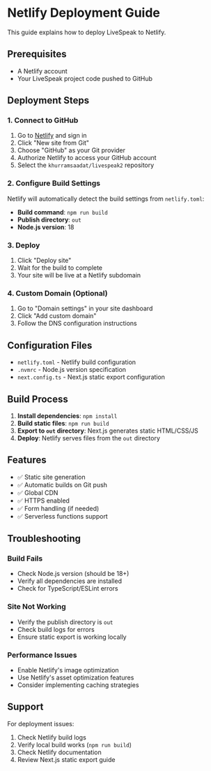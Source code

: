# Netlify Deployment Guide

This guide explains how to deploy LiveSpeak to Netlify.

## Prerequisites

- A Netlify account
- Your LiveSpeak project code pushed to GitHub

## Deployment Steps

### 1. Connect to GitHub

1. Go to [Netlify](https://netlify.com) and sign in
2. Click "New site from Git"
3. Choose "GitHub" as your Git provider
4. Authorize Netlify to access your GitHub account
5. Select the `khurramsaadat/livespeak2` repository

### 2. Configure Build Settings

Netlify will automatically detect the build settings from `netlify.toml`:

- **Build command**: `npm run build`
- **Publish directory**: `out`
- **Node.js version**: 18

### 3. Deploy

1. Click "Deploy site"
2. Wait for the build to complete
3. Your site will be live at a Netlify subdomain

### 4. Custom Domain (Optional)

1. Go to "Domain settings" in your site dashboard
2. Click "Add custom domain"
3. Follow the DNS configuration instructions

## Configuration Files

- `netlify.toml` - Netlify build configuration
- `.nvmrc` - Node.js version specification
- `next.config.ts` - Next.js static export configuration

## Build Process

1. **Install dependencies**: `npm install`
2. **Build static files**: `npm run build`
3. **Export to `out` directory**: Next.js generates static HTML/CSS/JS
4. **Deploy**: Netlify serves files from the `out` directory

## Features

- ✅ Static site generation
- ✅ Automatic builds on Git push
- ✅ Global CDN
- ✅ HTTPS enabled
- ✅ Form handling (if needed)
- ✅ Serverless functions support

## Troubleshooting

### Build Fails
- Check Node.js version (should be 18+)
- Verify all dependencies are installed
- Check for TypeScript/ESLint errors

### Site Not Working
- Verify the publish directory is `out`
- Check build logs for errors
- Ensure static export is working locally

### Performance Issues
- Enable Netlify's image optimization
- Use Netlify's asset optimization features
- Consider implementing caching strategies

## Support

For deployment issues:
1. Check Netlify build logs
2. Verify local build works (`npm run build`)
3. Check Netlify documentation
4. Review Next.js static export guide

